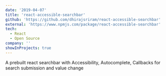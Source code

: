 ```yaml
---
date: '2019-04-07'
title: 'react-accessible-searchbar'
github: 'https://github.com/dhirajsriram/react-accessible-searchbar'
external: 'https://www.npmjs.com/package/react-accessible-searchbar'
tech:
  - React
  - Open Source
company: ''
showInProjects: true
---
```


A prebuilt react searchbar with Accessibility, Autocomplete, Callbacks for search submission and value change
